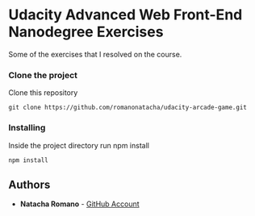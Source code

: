 # Udacity Advanced Web Front-End Nanodegree Exercises

Some of the exercises that I resolved on the course.

### Clone the project

Clone this repository

```
git clone https://github.com/romanonatacha/udacity-arcade-game.git
```

### Installing

Inside the project directory run npm install

```
npm install
```

## Authors

* **Natacha Romano** - [GitHub Account](https://github.com/romanonatacha)